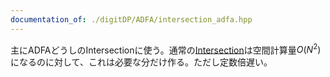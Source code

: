 ```yaml
---
documentation_of: ./digitDP/ADFA/intersection_adfa.hpp
---
```


主にADFAどうしのIntersectionに使う。通常の[Intersection](https://kanpurin.github.io/digitDP/digitDP/intersection.hpp)は空間計算量$O(N^2)$になるのに対して、これは必要な分だけ作る。ただし定数倍遅い。